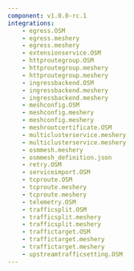```yaml
---
component: v1.0.0-rc.1
integrations:
    - egress.OSM
    - egress.meshery
    - egress.meshery
    - extensionservice.OSM
    - httproutegroup.OSM
    - httproutegroup.meshery
    - httproutegroup.meshery
    - ingressbackend.OSM
    - ingressbackend.meshery
    - ingressbackend.meshery
    - meshconfig.OSM
    - meshconfig.meshery
    - meshconfig.meshery
    - meshrootcertificate.OSM
    - multiclusterservice.meshery
    - multiclusterservice.meshery
    - osmmesh.meshery
    - osmmesh_definition.json
    - retry.OSM
    - serviceimport.OSM
    - tcproute.OSM
    - tcproute.meshery
    - tcproute.meshery
    - telemetry.OSM
    - trafficsplit.OSM
    - trafficsplit.meshery
    - trafficsplit.meshery
    - traffictarget.OSM
    - traffictarget.meshery
    - traffictarget.meshery
    - upstreamtrafficsetting.OSM
---
```

